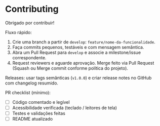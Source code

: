 # Contributing

Obrigado por contribuir!

Fluxo rápido:
1. Crie uma branch a partir de `develop`: `feature/nome-da-funcionalidade`.
2. Faça commits pequenos, testáveis e com mensagem semântica.
3. Abra um Pull Request para `develop` e associe a milestone/issue correspondente.
4. Request reviewers e aguarde aprovação. Merge feito via Pull Request (Squash ou Merge commit conforme política do projeto).

Releases: usar tags semânticas (`v1.0.0`) e criar release notes no GitHub com changelog resumido.

PR checklist (mínimo):
- [ ] Código comentado e legível
- [ ] Acessibilidade verificada (teclado / leitores de tela)
- [ ] Testes e validações feitas
- [ ] README atualizado
